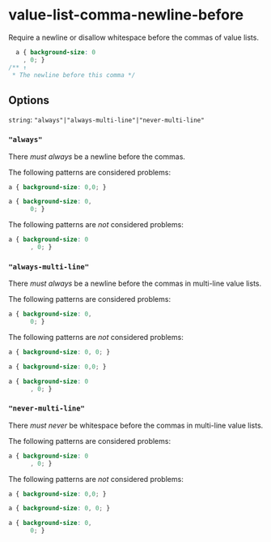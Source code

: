 # value-list-comma-newline-before

Require a newline or disallow whitespace before the commas of value lists.

```css
  a { background-size: 0
    , 0; }
/** ↑
 * The newline before this comma */
```

## Options

`string`: `"always"|"always-multi-line"|"never-multi-line"`

### `"always"`

There _must always_ be a newline before the commas.

The following patterns are considered problems:

```css
a { background-size: 0,0; }
```

```css
a { background-size: 0,
      0; }
```

The following patterns are _not_ considered problems:

```css
a { background-size: 0
      , 0; }
```

### `"always-multi-line"`

There _must always_ be a newline before the commas in multi-line value lists.

The following patterns are considered problems:

```css
a { background-size: 0,
      0; }
```

The following patterns are _not_ considered problems:

```css
a { background-size: 0, 0; }
```

```css
a { background-size: 0,0; }
```

```css
a { background-size: 0
      , 0; }
```

### `"never-multi-line"`

There _must never_ be whitespace before the commas in multi-line value lists.

The following patterns are considered problems:

```css
a { background-size: 0
      , 0; }
```

The following patterns are _not_ considered problems:

```css
a { background-size: 0,0; }
```

```css
a { background-size: 0, 0; }
```

```css
a { background-size: 0,
      0; }
```
